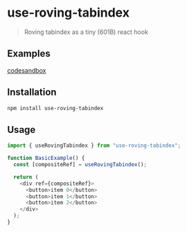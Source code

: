 # use-roving-tabindex

> Roving tabindex as a tiny (601B) react hook

## Examples

[codesandbox](https://codesandbox.io/s/use-roving-tabindex-examples-oh058?file=/src/index.js)

## Installation

```bash
npm install use-roving-tabindex
```

## Usage

```js
import { useRovingTabindex } from "use-roving-tabindex";
```

```js
function BasicExample() {
  const [compositeRef] = useRovingTabindex();

  return (
    <div ref={compositeRef}>
      <button>item 0</button>
      <button>item 1</button>
      <button>item 2</button>
    </div>
  );
}
```
